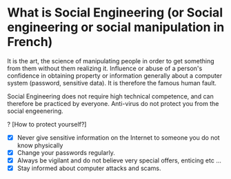 # What is Social Engineering (or Social engineering or social manipulation in French)

It is the art, the science of manipulating people in order to get something from them without them realizing it. Influence or abuse of a person's confidence in obtaining property or information generally about a computer system (password, sensitive data). It is therefore the famous human fault.

Social Engineering does not require high technical competence, and can therefore be practiced by everyone. Anti-virus do not protect you from the social engeenering.

? [How to protect yourself?]
- [x] Never give sensitive information on the Internet to someone you do not know physically
- [x] Change your passwords regularly.
- [x] Always be vigilant and do not believe very special offers, enticing etc ...
- [x] Stay informed about computer attacks and scams.